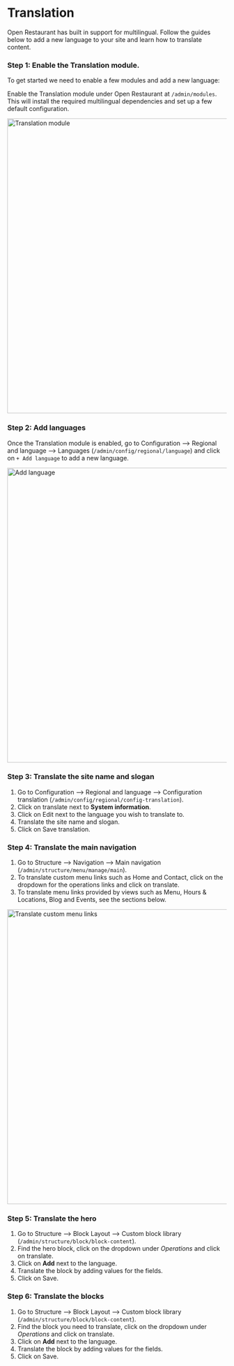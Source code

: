 # Translation

Open Restaurant has built in support for multilingual. Follow the guides below to add a new language to your site and learn how to
translate content.

### Step 1: Enable the Translation module.

To get started we need to enable a few modules and add a new language:

Enable the Translation module under Open Restaurant at `/admin/modules`. This will install the required multilingual dependencies
and set up a few default configuration.

<img width="675" alt="Translation module" src="https://cloud.githubusercontent.com/assets/124599/22478910/45fb2c12-e805-11e6-9f63-fd51e88a550b.png">

### Step 2: Add languages

Once the Translation module is enabled, go to Configuration ⟶ Regional and language ⟶ Languages (`/admin/config/regional/language`) and click on `+ Add language` to add a new language.

<img width="675" alt="Add language" src="https://cloud.githubusercontent.com/assets/124599/22478846/13e04c3a-e805-11e6-9222-500ed5d00dba.png">

### Step 3: Translate the site name and slogan

1. Go to Configuration ⟶ Regional and language ⟶ Configuration translation (`/admin/config/regional/config-translation`).
2. Click on translate next to **System information**.
3. Click on Edit next to the language you wish to translate to.
4. Translate the site name and slogan.
5. Click on Save translation.

### Step 4: Translate the main navigation

1. Go to Structure ⟶ Navigation ⟶ Main navigation (`/admin/structure/menu/manage/main`).
2. To translate custom menu links such as Home and Contact, click on the dropdown for the operations links and click on translate.
3. To translate menu links provided by views such as Menu, Hours & Locations, Blog and Events, see the sections below.

<img width="675" alt="Translate custom menu links" src="https://cloud.githubusercontent.com/assets/124599/22480767/fb0077c4-e80b-11e6-9433-8981d6caa4d0.png">

### Step 5: Translate the hero

1. Go to Structure ⟶ Block Layout ⟶ Custom block library (`/admin/structure/block/block-content`).
2. Find the hero block, click on the dropdown under *Operations* and click on translate.
3. Click on **Add** next to the language.
4. Translate the block by adding values for the fields.
5. Click on Save.

### Step 6: Translate the blocks

1. Go to Structure ⟶ Block Layout ⟶ Custom block library (`/admin/structure/block/block-content`).
2. Find the block you need to translate, click on the dropdown under *Operations* and click on translate.
3. Click on **Add** next to the language.
4. Translate the block by adding values for the fields.
5. Click on Save.

